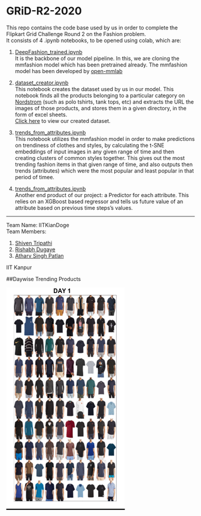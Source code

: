 # GRiD-R2-2020

This repo contains the code base used by us in order to complete the Flipkart Grid Challenge Round 2 on the Fashion problem.  
It consists of 4 .ipynb notebooks, to be opened using colab, which are:

1. [DeepFashion_trained.ipynb](https://colab.research.google.com/github/ShivenTripathi/GRiD-R2-2020/blob/master/DeepFashion_trained.ipynb)  
It is the backbone of our model pipeline. In this, we are cloning the mmfashion model which has been pretrained already.
The mmfashion model has been developed by [open-mmlab](https://github.com/open-mmlab)
 
2. [dataset_creator.ipynb ](https://colab.research.google.com/drive/1GxfyGyVAuZykABbax3oWVoQVDV77ugrd?usp=sharing)  
This notebook creates the dataset used by us in our model. This notebook finds all the products belonging to a particular category on [Nordstrom](nordstrom.com) (such as polo tshirts, tank tops, etc) and extracts the URL the images of those products, and stores them in a given directory, in the form of excel sheets.  
[Click here](https://drive.google.com/drive/folders/1ZQtOIMPMqhp-zUPfdXme-iU616UjMuZO?usp=sharing) to view our created dataset. 

3. [trends_from_attributes.ipynb](https://colab.research.google.com/drive/1ZIrM0MYO_sZBnWwER7iZb4a81AcRmewu?usp=sharing)  
This notebook utilizes the mmfashion model in order to make predictions on trendiness of  clothes and styles, by calculating the t-SNE embeddings of input images in any given range of time and then creating clusters of common styles together. This gives out the most trending fashion items in that given range of time, and also outputs then trends (attributes) which were the most popular and least popular in that period of timee.

4. [trends_from_attributes.ipynb](https://colab.research.google.com/drive/1tPWaVH2dGYInp04NTxrnePebIKWmUxpi?usp=sharing)  
Another end product of our project: a Predictor for each attribute. This relies on an XGBoost based regressor and tells us future value of an attribute based on previous time steps’s values.

--------------------------------------------
Team Name: IITKianDoge  
Team Members: 
1. [Shiven Tripathi](https://github.com/ShivenTripathi)
2. [Rishabh Dugaye](https://github.com/rishabhd786)
3. [Atharv Singh Patlan](https://github.com/AthaSSiN) 

IIT Kanpur

##Daywise Trending Products

![res](./results.gif)
